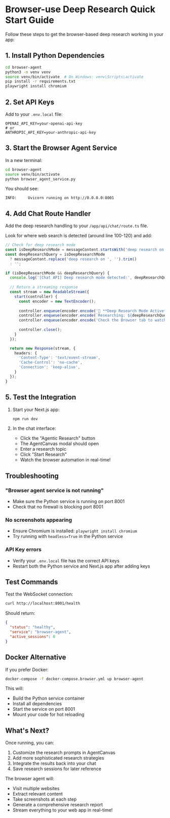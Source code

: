 # Browser-use Deep Research Quick Start Guide

Follow these steps to get the browser-based deep research working in your app:

## 1. Install Python Dependencies

```bash
cd browser-agent
python3 -m venv venv
source venv/bin/activate  # On Windows: venv\Scripts\activate
pip install -r requirements.txt
playwright install chromium
```

## 2. Set API Keys

Add to your `.env.local` file:
```env
OPENAI_API_KEY=your-openai-api-key
# or
ANTHROPIC_API_KEY=your-anthropic-api-key
```

## 3. Start the Browser Agent Service

In a new terminal:
```bash
cd browser-agent
source venv/bin/activate
python browser_agent_service.py
```

You should see:
```
INFO:     Uvicorn running on http://0.0.0.0:8001
```

## 4. Add Chat Route Handler

Add the deep research handling to your `/app/api/chat/route.ts` file.

Look for where web search is detected (around line 100-120) and add:

```typescript
// Check for deep research mode
const isDeepResearchMode = messageContent.startsWith('deep research on ');
const deepResearchQuery = isDeepResearchMode 
  ? messageContent.replace('deep research on ', '').trim() 
  : '';

if (isDeepResearchMode && deepResearchQuery) {
  console.log('[Chat API] Deep research mode detected:', deepResearchQuery);
  
  // Return a streaming response
  const stream = new ReadableStream({
    start(controller) {
      const encoder = new TextEncoder();
      
      controller.enqueue(encoder.encode('🔬 **Deep Research Mode Active**\n\n'));
      controller.enqueue(encoder.encode(`Researching: ${deepResearchQuery}\n\n`));
      controller.enqueue(encoder.encode('Check the Browser tab to watch the research in real-time!\n'));
      
      controller.close();
    }
  });

  return new Response(stream, {
    headers: {
      'Content-Type': 'text/event-stream',
      'Cache-Control': 'no-cache',
      'Connection': 'keep-alive',
    }
  });
}
```

## 5. Test the Integration

1. Start your Next.js app:
   ```bash
   npm run dev
   ```

2. In the chat interface:
   - Click the "Agentic Research" button
   - The AgentCanvas modal should open
   - Enter a research topic
   - Click "Start Research"
   - Watch the browser automation in real-time!

## Troubleshooting

### "Browser agent service is not running"
- Make sure the Python service is running on port 8001
- Check that no firewall is blocking port 8001

### No screenshots appearing
- Ensure Chromium is installed: `playwright install chromium`
- Try running with `headless=True` in the Python service

### API Key errors
- Verify your `.env.local` file has the correct API keys
- Restart both the Python service and Next.js app after adding keys

## Test Commands

Test the WebSocket connection:
```bash
curl http://localhost:8001/health
```

Should return:
```json
{
  "status": "healthy",
  "service": "browser-agent",
  "active_sessions": 0
}
```

## Docker Alternative

If you prefer Docker:
```bash
docker-compose -f docker-compose.browser.yml up browser-agent
```

This will:
- Build the Python service container
- Install all dependencies
- Start the service on port 8001
- Mount your code for hot reloading

## What's Next?

Once running, you can:
1. Customize the research prompts in AgentCanvas
2. Add more sophisticated research strategies
3. Integrate the results back into your chat
4. Save research sessions for later reference

The browser agent will:
- Visit multiple websites
- Extract relevant content
- Take screenshots at each step
- Generate a comprehensive research report
- Stream everything to your web app in real-time!
